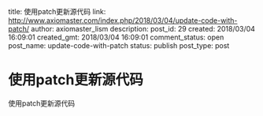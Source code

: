 title: 使用patch更新源代码
link: http://www.axiomaster.com/index.php/2018/03/04/update-code-with-patch/
author: axiomaster_lism
description: 
post_id: 29
created: 2018/03/04 16:09:01
created_gmt: 2018/03/04 16:09:01
comment_status: open
post_name: update-code-with-patch
status: publish
post_type: post

# 使用patch更新源代码

使用patch更新源代码